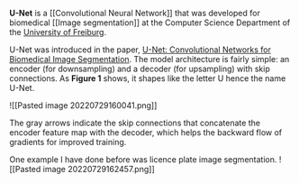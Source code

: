 **U-Net** is a [[Convolutional Neural Network]] that was developed for biomedical [[Image segmentation]] at the Computer Science Department of the [University of Freiburg](https://en.wikipedia.org/wiki/University_of_Freiburg "University of Freiburg").

U-Net was introduced in the paper, [U-Net: Convolutional Networks for Biomedical Image Segmentation](https://arxiv.org/abs/1505.04597). The model architecture is fairly simple: an encoder (for downsampling) and a decoder (for upsampling) with skip connections. As **Figure 1** shows, it shapes like the letter U hence the name U-Net.

![[Pasted image 20220729160041.png]]

The gray arrows indicate the skip connections that concatenate the encoder feature map with the decoder, which helps the backward flow of gradients for improved training.

One example I have done before was licence plate image segmentation.
![[Pasted image 20220729162457.png]]